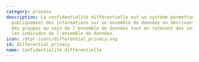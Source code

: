 ```yaml
---
category: process
description: La confidentialité différentielle est un systéme permettant de partager
  publiquement des informations sur un ensemble de données en décrivant les caractéristiques
  des groupes au sein de l'ensemble de données tout en retenant des informations sur
  les individus de l'ensemble de données. 
icon: /dtpr-icons/differential_privacy.svg
id: differential_privacy
name: Confidentialité différentielle
---
```

